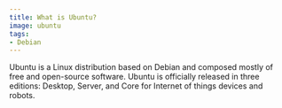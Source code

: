 ```yaml
---
title: What is Ubuntu?
image: ubuntu
tags:
- Debian
---
```

Ubuntu is a Linux distribution based on Debian and composed mostly of free and open-source software. Ubuntu is officially released in three editions: Desktop, Server, and Core for Internet of things devices and robots.
